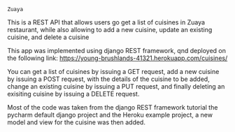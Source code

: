    Zuaya


This is a REST API that allows users go get a list of cuisines in Zuaya restaurant, while also allowing to add a new cuisine, update an existing cuisine, and delete a cuisine

This app was implemented using django REST framework, qnd deployed on the following link: https://young-brushlands-41321.herokuapp.com/cuisines/

You can get a list of cuisines by issuing a GET request, add a new cuisine by issuing a POST request, with the details of the cuisine to be added, change an existing cuisine by issuing a PUT request, and finally deleting an exisiting cuisine by issuing a DELETE request. 

Most of the code was taken from the django REST framework tutorial the pycharm default django project and the Heroku example project, a new model and view for the cuisine was then added.